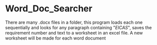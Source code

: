 # Word_Doc_Searcher
There are many .docx files in a folder, this program loads each one sequentially and looks for any paragraph containing "_EICAS_", saves the requirement number and text to a worksheet in an excel file. A new worksheet will be made for each word document

